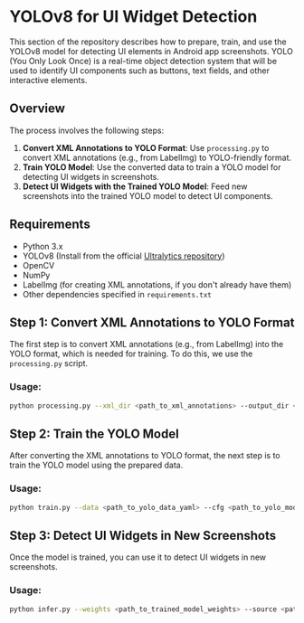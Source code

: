 # YOLOv8 for UI Widget Detection

This section of the repository describes how to prepare, train, and use the YOLOv8 model for detecting UI elements in Android app screenshots. YOLO (You Only Look Once) is a real-time object detection system that will be used to identify UI components such as buttons, text fields, and other interactive elements.

## Overview

The process involves the following steps:
1. **Convert XML Annotations to YOLO Format**: Use `processing.py` to convert XML annotations (e.g., from LabelImg) to YOLO-friendly format.
2. **Train YOLO Model**: Use the converted data to train a YOLO model for detecting UI widgets in screenshots.
3. **Detect UI Widgets with the Trained YOLO Model**: Feed new screenshots into the trained YOLO model to detect UI components.

## Requirements

- Python 3.x
- YOLOv8 (Install from the official [Ultralytics repository](https://github.com/ultralytics/ultralytics))
- OpenCV
- NumPy
- LabelImg (for creating XML annotations, if you don't already have them)
- Other dependencies specified in `requirements.txt`

## Step 1: Convert XML Annotations to YOLO Format

The first step is to convert XML annotations (e.g., from LabelImg) into the YOLO format, which is needed for training. To do this, we use the `processing.py` script.

### Usage:

```bash
python processing.py --xml_dir <path_to_xml_annotations> --output_dir <path_to_yolo_format_output>
```
## Step 2: Train the YOLO Model
After converting the XML annotations to YOLO format, the next step is to train the YOLO model using the prepared data.

### Usage:

```bash
python train.py --data <path_to_yolo_data_yaml> --cfg <path_to_yolo_model_cfg> --weights yolov8.pt --batch-size 16 --epochs 300
```
## Step 3: Detect UI Widgets in New Screenshots
Once the model is trained, you can use it to detect UI widgets in new screenshots.

### Usage:

```bash
python infer.py --weights <path_to_trained_model_weights> --source <path_to_screenshot_directory> --output <path_to_output_directory>
```
